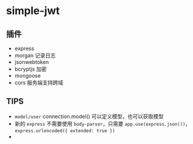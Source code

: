 # simple-jwt

## 插件
- express
- morgan          记录日志
- jsonwebtoken
- bcryptjs        加密
- mongoose
- cors            服务端支持跨域

## TIPS
- `model/user` connection.model() 可以定义模型，也可以获取模型
- 新的 `express` 不需要使用 `body-parser`，只需要 `app.use(express.json())`， `express.urlencoded({ extended: true })`
- 
